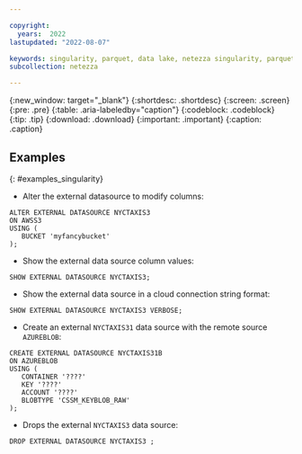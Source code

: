 ```yaml
---

copyright:
  years:  2022
lastupdated: "2022-08-07"

keywords: singularity, parquet, data lake, netezza singularity, parquet files
subcollection: netezza

---
```


{:new_window: target="_blank"}
{:shortdesc: .shortdesc}
{:screen: .screen}
{:pre: .pre}
{:table: .aria-labeledby="caption"}
{:codeblock: .codeblock}
{:tip: .tip}
{:download: .download}
{:important: .important}
{:caption: .caption}

## Examples
{: #examples_singularity}

- Alter the external datasource to modify columns:

```
ALTER EXTERNAL DATASOURCE NYCTAXIS3
ON AWSS3
USING (
   BUCKET 'myfancybucket'
);
```

- Show the external data source column values:

```
SHOW EXTERNAL DATASOURCE NYCTAXIS3;
```

- Show the external data source in a cloud connection string format:

```
SHOW EXTERNAL DATASOURCE NYCTAXIS3 VERBOSE;
```

- Create an external `NYCTAXIS31` data source with the remote source `AZUREBLOB`:

```
CREATE EXTERNAL DATASOURCE NYCTAXIS31B
ON AZUREBLOB
USING (
   CONTAINER '????'
   KEY '????'
   ACCOUNT '????'
   BLOBTYPE 'CSSM_KEYBLOB_RAW'
);
```

- Drops the external `NYCTAXIS3` data source:

```
DROP EXTERNAL DATASOURCE NYCTAXIS3 ;
```
